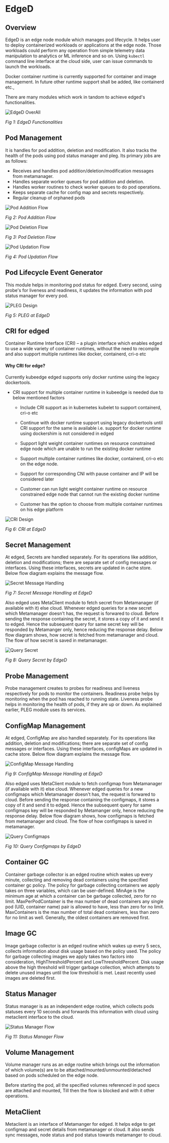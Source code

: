 # EdgeD

## Overview

EdgeD is an edge node module which manages pod lifecycle. It helps user to deploy containerized workloads or applications at the edge node. Those workloads could perform any operation from simple telemetry data manipulation to analytics or ML inference and so on. Using `kubectl` command line interface at the cloud side, user can issue commands to launch the workloads.

Docker container runtime is currently supported for container and image management. In future other runtime support shall be added, like containerd etc.,

There are many modules which work in tandom to achieve edged's functionalities.

![EdgeD OverAll](../../images/edged/edged-overall.png)

*Fig 1: EdgeD Functionalities*

## Pod Management

It is handles for pod addition, deletion and modification. It also tracks the health of the pods using pod status manager and pleg.
Its primary jobs are as follows:

- Receives and handles pod addition/deletion/modification messages from metamanager.
- Handles separate worker queues for pod addition and deletion.
- Handles worker routines to check worker queues to do pod operations.
- Keeps separate cache for config map and secrets respectively.
- Regular cleanup of orphaned pods

![Pod Addition Flow](../../images/edged/pod-addition-flow.png)

*Fig 2: Pod Addition Flow*

![Pod Deletion Flow](../../images/edged/pod-deletion-flow.png)

*Fig 3: Pod Deletion Flow*

![Pod Updation Flow](../../images/edged/pod-update-flow.png)

*Fig 4: Pod Updation Flow*

## Pod Lifecycle Event Generator

This module helps in monitoring pod status for edged. Every second, using probe's for liveness and readiness, it updates the information with pod status manager for every pod.

![PLEG Design](../../images/edged/pleg-flow.png)

*Fig 5: PLEG at EdgeD*

## CRI for edged

Container Runtime Interface (CRI) – a plugin interface which enables edged to use a wide variety of container runtimes, without the need to recompile and also support multiple runtimes like docker, containerd, cri-o etc

#### Why CRI for edge?
Currently kubeedge edged supports only docker runtime using the legacy dockertools.
+ CRI support for  multiple container runtime in kubeedge is needed due to below mentioned factors
  + Include CRI support as in kubernetes kubelet to support containerd, cri-o etc

  + Continue with docker runtime support using legacy dockertools until CRI support for the same is available i.e. support
    for docker runtime using dockershim is not considered in edged
  + Support light weight container runtimes on resource constrained edge node which are unable to run the existing docker runtime
  + Support multiple container runtimes like docker, containerd, cri-o etc on the edge node.
  + Support for corresponding CNI with pause container and IP will be considered later
  + Customer can run light weight container runtime on resource constrained edge node that cannot run the existing docker runtime
  + Customer has the option to choose from multiple container runtimes on his edge platform

![CRI Design](../../images/edged/edged-cri.png)

*Fig 6: CRI at EdgeD*

## Secret Management

At edged, Secrets are handled separately. For its operations like addition, deletion and modifications; there are separate set of config messages or interfaces.
Using these interfaces, secrets are updated in cache store.
Below flow diagram explains the message flow.

![Secret Message Handling](../../images/edged/secret-handling.png)

*Fig 7: Secret Message Handling at EdgeD*

Also edged uses MetaClient module to fetch secret from Metamanager (if available with it) else cloud. Whenever edged queries for a new secret which Metamanager doesn't has, the request is forwared to cloud. Before sending the response containing the secret, it stores a copy of it and send it to edged.
Hence the subsequent query for same secret key will be responded by Metamanger only, hence reducing the response delay.
Below flow diagram shows, how secret is fetched from metamanager and cloud. The flow of how secret is saved in metamanager.

![Query Secret](../../images/edged/query-secret-from-edged.png)

*Fig 8: Query Secret by EdgeD*

## Probe Management

Probe management creates to probes for readiness and liveness respectively for pods to monitor the containers. Readiness probe helps by monitoring when the pod has reached to running state. Liveness probe helps in monitoring the health of pods, if they are up or down.
As explained earlier, PLEG module uses its services.


## ConfigMap Management
At edged, ConfigMap are also handled separately. For its operations like addition, deletion and modifications; there are separate set of config messages or interfaces.
Using these interfaces, configMaps are updated in cache store.
Below flow diagram explains the message flow.

![ConfigMap Message Handling](../../images/edged/configmap-handling.png)

*Fig 9: ConfigMap Message Handling at EdgeD*

Also edged uses MetaClient module to fetch configmap from Metamanager (if available with it) else cloud. Whenever edged queries for a new configmaps which Metamanager doesn't has, the request is forwared to cloud. Before sending the response containing the configmaps, it stores a copy of it and send it to edged.
Hence the subsequent query for same configmaps key will be responded by Metamanger only, hence reducing the response delay.
Below flow diagram shows, how configmaps is fetched from metamanager and cloud. The flow of how configmaps is saved in metamanager.

![Query Configmaps](../../images/edged/query-configmap-from-edged.png)

*Fig 10: Query Configmaps by EdgeD*

## Container GC

Container garbage collector is an edged routine which wakes up every minute, collecting and removing dead containers using the specified container gc policy.
The policy for garbage collecting containers we apply takes on three variables, which can be user-defined. MinAge is the minimum age at which a container can be garbage collected, zero for no limit. MaxPerPodContainer is the max number of dead containers any single pod (UID, container name) pair is allowed to have, less than zero for no limit. MaxContainers is the max number of total dead containers, less than zero for no limit as well. Generally, the oldest containers are removed first.

## Image GC

Image garbage collector is an edged routine which wakes up every 5 secs, collects information about disk usage based on the policy used.
The policy for garbage collecting images we apply takes two factors into consideration, HighThresholdPercent and LowThresholdPercent. Disk usage above the high threshold will trigger garbage collection, which attempts to delete unused images until the low threshold is met. Least recently used images are deleted first.

## Status Manager

Status manager is as an independent edge routine, which collects pods statuses every 10 seconds and forwards this information with cloud using metaclient interface to the cloud.

![Status Manager Flow](../../images/edged/pod-status-manger-flow.png)

*Fig 11: Status Manager Flow*

## Volume Management

Volume manager runs as an edge routine which brings out the information of which volume(s) are to be attached/mounted/unmounted/detached based on pods scheduled on the edge node.

Before starting the pod, all the specified volumes referenced in pod specs are attached and mounted, Till then the flow is blocked and with it other operations.

## MetaClient

Metaclient is an interface of Metamanger for edged. It helps edge to get configmap and secret details from metamanager or cloud.
It also sends sync messages, node status and pod status towards metamanger to cloud.
